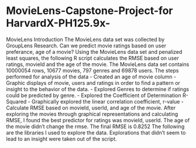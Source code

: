 # MovieLens-Capstone-Project-for HarvardX-PH125.9x-
MovieLens Introduction
The MovieLens data set was collected by GroupLens Research. Can we predict movie ratings based on user preferance, age of a movie? Using the MovieLens data set and penalized least squares, the following R script calculates the RMSE based on user ratings, movieId and the age of the movie.
The MovieLens data set contains 10000054 rows, 10677 movies, 797 genres and 69878 users.
The steps performed for analysis of the data - Created an age of movie column - Graphic displays of movie, users and ratings in order to find a pattern or insight to the
behavior of the data. - Explored Genres to determine if ratings could be predicted by genre. - Explored the Coefficient of Determination R-Squared - Graphically explored the linear correlation coefficient, r-value - Calculate RMSE based on movieId, userId, and age of the movie.
After exploring the movies through graphical representations and calculating RMSE, I found the best predictor for ratings was movieId, userId. The age of the movie didn’t change the rmse.
The final RMSE is 0.8252
The following are the libraries I used to explore the data. Explorations that didn’t seem to lead to an insight were taken out of the script.



 
  


